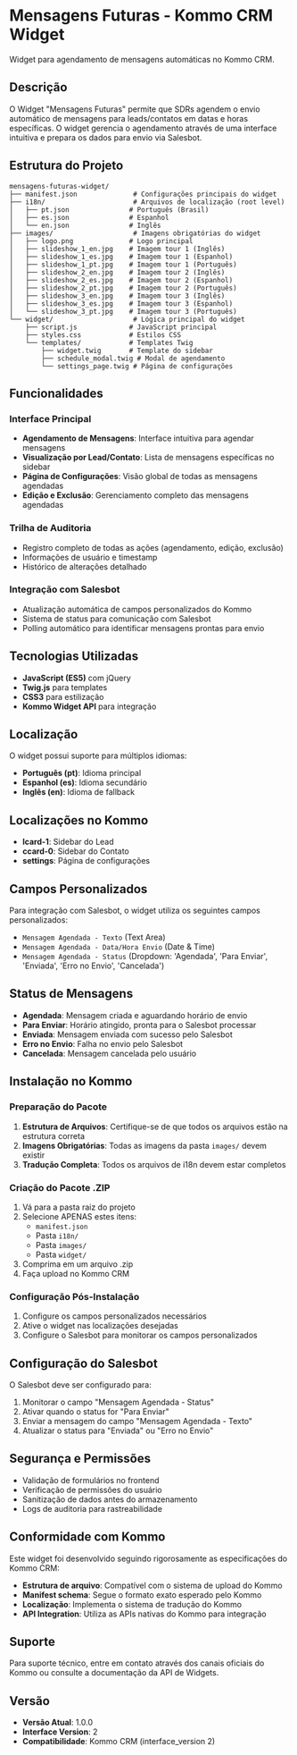 
# Mensagens Futuras - Kommo CRM Widget

Widget para agendamento de mensagens automáticas no Kommo CRM.

## Descrição

O Widget "Mensagens Futuras" permite que SDRs agendem o envio automático de mensagens para leads/contatos em datas e horas específicas. O widget gerencia o agendamento através de uma interface intuitiva e prepara os dados para envio via Salesbot.

## Estrutura do Projeto

```
mensagens-futuras-widget/
├── manifest.json              # Configurações principais do widget
├── i18n/                      # Arquivos de localização (root level)
│   ├── pt.json               # Português (Brasil)
│   ├── es.json               # Espanhol
│   └── en.json               # Inglês
├── images/                    # Imagens obrigatórias do widget
│   ├── logo.png              # Logo principal
│   ├── slideshow_1_en.jpg    # Imagem tour 1 (Inglês)
│   ├── slideshow_1_es.jpg    # Imagem tour 1 (Espanhol)
│   ├── slideshow_1_pt.jpg    # Imagem tour 1 (Português)
│   ├── slideshow_2_en.jpg    # Imagem tour 2 (Inglês)
│   ├── slideshow_2_es.jpg    # Imagem tour 2 (Espanhol)
│   ├── slideshow_2_pt.jpg    # Imagem tour 2 (Português)
│   ├── slideshow_3_en.jpg    # Imagem tour 3 (Inglês)
│   ├── slideshow_3_es.jpg    # Imagem tour 3 (Espanhol)
│   └── slideshow_3_pt.jpg    # Imagem tour 3 (Português)
└── widget/                    # Lógica principal do widget
    ├── script.js             # JavaScript principal
    ├── styles.css            # Estilos CSS
    └── templates/            # Templates Twig
        ├── widget.twig       # Template do sidebar
        ├── schedule_modal.twig # Modal de agendamento
        └── settings_page.twig # Página de configurações
```

## Funcionalidades

### Interface Principal
- **Agendamento de Mensagens**: Interface intuitiva para agendar mensagens
- **Visualização por Lead/Contato**: Lista de mensagens específicas no sidebar
- **Página de Configurações**: Visão global de todas as mensagens agendadas
- **Edição e Exclusão**: Gerenciamento completo das mensagens agendadas

### Trilha de Auditoria
- Registro completo de todas as ações (agendamento, edição, exclusão)
- Informações de usuário e timestamp
- Histórico de alterações detalhado

### Integração com Salesbot
- Atualização automática de campos personalizados do Kommo
- Sistema de status para comunicação com Salesbot
- Polling automático para identificar mensagens prontas para envio

## Tecnologias Utilizadas
- **JavaScript (ES5)** com jQuery
- **Twig.js** para templates
- **CSS3** para estilização
- **Kommo Widget API** para integração

## Localização

O widget possui suporte para múltiplos idiomas:
- **Português (pt)**: Idioma principal
- **Espanhol (es)**: Idioma secundário
- **Inglês (en)**: Idioma de fallback

## Localizações no Kommo

- **lcard-1**: Sidebar do Lead
- **ccard-0**: Sidebar do Contato  
- **settings**: Página de configurações

## Campos Personalizados

Para integração com Salesbot, o widget utiliza os seguintes campos personalizados:
- `Mensagem Agendada - Texto` (Text Area)
- `Mensagem Agendada - Data/Hora Envio` (Date & Time)
- `Mensagem Agendada - Status` (Dropdown: 'Agendada', 'Para Enviar', 'Enviada', 'Erro no Envio', 'Cancelada')

## Status de Mensagens

- **Agendada**: Mensagem criada e aguardando horário de envio
- **Para Enviar**: Horário atingido, pronta para o Salesbot processar
- **Enviada**: Mensagem enviada com sucesso pelo Salesbot
- **Erro no Envio**: Falha no envio pelo Salesbot
- **Cancelada**: Mensagem cancelada pelo usuário

## Instalação no Kommo

### Preparação do Pacote

1. **Estrutura de Arquivos**: Certifique-se de que todos os arquivos estão na estrutura correta
2. **Imagens Obrigatórias**: Todas as imagens da pasta `images/` devem existir
3. **Tradução Completa**: Todos os arquivos de i18n devem estar completos

### Criação do Pacote .ZIP

1. Vá para a pasta raiz do projeto
2. Selecione APENAS estes itens:
   - `manifest.json`
   - Pasta `i18n/`
   - Pasta `images/`
   - Pasta `widget/`
3. Comprima em um arquivo .zip
4. Faça upload no Kommo CRM

### Configuração Pós-Instalação

1. Configure os campos personalizados necessários
2. Ative o widget nas localizações desejadas
3. Configure o Salesbot para monitorar os campos personalizados

## Configuração do Salesbot

O Salesbot deve ser configurado para:
1. Monitorar o campo "Mensagem Agendada - Status"
2. Ativar quando o status for "Para Enviar"
3. Enviar a mensagem do campo "Mensagem Agendada - Texto"
4. Atualizar o status para "Enviada" ou "Erro no Envio"

## Segurança e Permissões

- Validação de formulários no frontend
- Verificação de permissões do usuário
- Sanitização de dados antes do armazenamento
- Logs de auditoria para rastreabilidade

## Conformidade com Kommo

Este widget foi desenvolvido seguindo rigorosamente as especificações do Kommo CRM:
- **Estrutura de arquivo**: Compatível com o sistema de upload do Kommo
- **Manifest schema**: Segue o formato exato esperado pelo Kommo
- **Localização**: Implementa o sistema de tradução do Kommo
- **API Integration**: Utiliza as APIs nativas do Kommo para integração

## Suporte

Para suporte técnico, entre em contato através dos canais oficiais do Kommo ou consulte a documentação da API de Widgets.

## Versão

- **Versão Atual**: 1.0.0
- **Interface Version**: 2
- **Compatibilidade**: Kommo CRM (interface_version 2)
